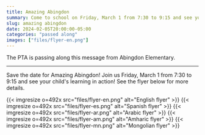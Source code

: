 ```yaml
--- 
title: Amazing Abingdon
summary: Come to school on Friday, March 1 from 7:30 to 9:15 and see your child's learning in action.
slug: amazing abingdon
date: 2024-02-05T20:00:00-05:00
categories: "passed along"
images: ["files/flyer-en.png"]
---
```


The PTA is passing along this message from Abingdon Elementary.

---

Save the date for Amazing Abingdon! Join us Friday, March 1 from 7:30 to 9:15 and see your child's learning in action! See the flyer below for more details.

{{< imgresize o=492x src="files/flyer-en.png" alt="English flyer" >}}
{{< imgresize o=492x src="files/flyer-es.png" alt="Spanish flyer" >}}
{{< imgresize o=492x src="files/flyer-ar.png" alt="Arabic flyer" >}}
{{< imgresize o=492x src="files/flyer-am.png" alt="Amharic flyer" >}}
{{< imgresize o=492x src="files/flyer-mn.png" alt="Mongolian flyer" >}}